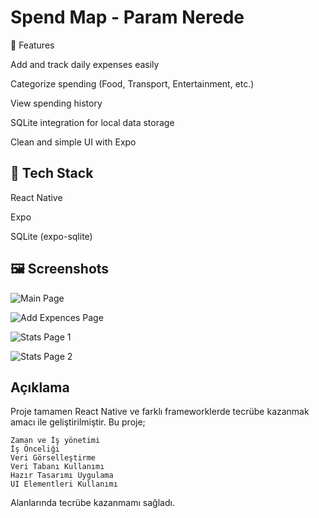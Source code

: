 
# Spend Map - Param Nerede

📱 Features

Add and track daily expenses easily

Categorize spending (Food, Transport, Entertainment, etc.)

View spending history

SQLite integration for local data storage

Clean and simple UI with Expo

## 🚀 Tech Stack
React Native

Expo

SQLite (expo-sqlite)
## 🖼️ Screenshots

![Main Page](https://github.com/user-attachments/assets/fdc98962-f52a-4ce7-b46b-ba7682f683df)

![Add Expences Page](https://github.com/user-attachments/assets/ea81f3c4-5253-46e6-b059-82f66111b91d)

![Stats Page 1](https://github.com/user-attachments/assets/060eaee7-2d71-4660-abb0-3fab74fb313e)

![Stats Page 2](https://github.com/user-attachments/assets/3041153f-2f1e-4a3c-a2e9-0fc1b95c1677)

## Açıklama

Proje tamamen React Native ve farklı frameworklerde tecrübe kazanmak amacı ile geliştirilmiştir. Bu proje; 

    Zaman ve İş yönetimi
    İş Önceliği
    Veri Görselleştirme
    Veri Tabanı Kullanımı
    Hazır Tasarımı Uygulama
    UI Elementleri Kullanımı

Alanlarında tecrübe kazanmamı sağladı.


  

